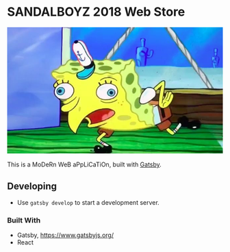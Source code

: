 # SANDALBOYZ 2018 Web Store

![SpongeBob](./spongebob.jpg)

This is a MoDeRn WeB aPpLiCaTiOn, built with [Gatsby](https://www.gatsbyjs.org/).

## Developing
- Use `gatsby develop` to start a development server.

### Built With
- Gatsby, https://www.gatsbyjs.org/
- React
